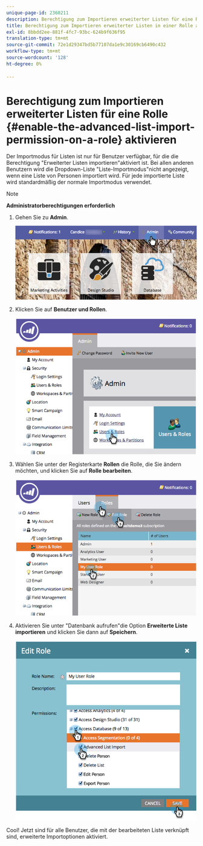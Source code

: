 ```yaml
---
unique-page-id: 2360211
description: Berechtigung zum Importieren erweiterter Listen für eine Rolle aktivieren - Marketo Docs - Produktdokumentation
title: Berechtigung zum Importieren erweiterter Listen in einer Rolle aktivieren
exl-id: 8bbdd2ee-881f-4fc7-93bc-624b9f636f95
translation-type: tm+mt
source-git-commit: 72e1d29347bd5b77107da1e9c30169cb6490c432
workflow-type: tm+mt
source-wordcount: '128'
ht-degree: 0%

---
```


# Berechtigung zum Importieren erweiterter Listen für eine Rolle {#enable-the-advanced-list-import-permission-on-a-role} aktivieren

Der Importmodus für Listen ist nur für Benutzer verfügbar, für die die Berechtigung &quot;Erweiterter Listen importieren&quot;aktiviert ist. Bei allen anderen Benutzern wird die Dropdown-Liste &quot;Liste-Importmodus&quot;nicht angezeigt, wenn eine Liste von Personen importiert wird. Für jede importierte Liste wird standardmäßig der normale Importmodus verwendet.

>[!NOTE]
>
>**Administratorberechtigungen erforderlich**

1. Gehen Sie zu **Admin**.

   ![](assets/adminhand-2.png)

1. Klicken Sie auf **Benutzer und Rollen**.

   ![](assets/image2014-9-17-11-3a50-3a38.png)

1. Wählen Sie unter der Registerkarte **Rollen** die Rolle, die Sie ändern möchten, und klicken Sie auf **Rolle bearbeiten**.

   ![](assets/image2014-9-17-11-3a51-3a49.png)

1. Aktivieren Sie unter &quot;Datenbank aufrufen&quot;die Option **Erweiterte Liste importieren** und klicken Sie dann auf **Speichern**.

   ![](assets/four-1.png)

Cool! Jetzt sind für alle Benutzer, die mit der bearbeiteten Liste verknüpft sind, erweiterte Importoptionen aktiviert.
